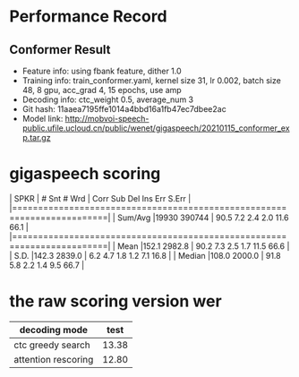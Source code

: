 # Performance Record

## Conformer Result

* Feature info: using fbank feature, dither 1.0
* Training info: train_conformer.yaml, kernel size 31, lr 0.002, batch size 48, 8 gpu, acc_grad 4, 15 epochs, use amp
* Decoding info: ctc_weight 0.5, average_num 3
* Git hash: 11aaea7195ffe1014a4bbd16a1fb47ec7dbee2ac
* Model link: http://mobvoi-speech-public.ufile.ucloud.cn/public/wenet/gigaspeech/20210115_conformer_exp.tar.gz

# gigaspeech scoring

| SPKR          | # Snt  # Wrd | Corr    Sub    Del    Ins    Err  S.Err |
|========================================================================|
| Sum/Avg       |19930  390744 | 90.5    7.2    2.4    2.0   11.6   66.1 |
|========================================================================|
|     Mean      |152.1  2982.8 | 90.2    7.3    2.5    1.7   11.5   66.6 |
|     S.D.      |142.3  2839.0 |  6.2    4.7    1.8    1.2    7.1   16.8 |
|    Median     |108.0  2000.0 | 91.8    5.8    2.2    1.4    9.5   66.7 |

# the raw scoring version wer
| decoding mode                 | test  |
|-------------------------------|-------|
| ctc greedy search             | 13.38 |
| attention rescoring           | 12.80 |
